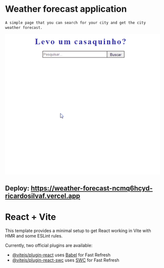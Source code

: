 # Weather forecast application 
    A simple page that you can search for your city and get the city weather forecast.

![Forecast App](https://github.com/RicardoSilvaF/weather-forecast/blob/main/Anima%C3%A7%C3%A3o2.gif?raw=true)

## Deploy: https://weather-forecast-ncmq6hcyd-ricardosilvaf.vercel.app

# React + Vite

This template provides a minimal setup to get React working in Vite with HMR and some ESLint rules.

Currently, two official plugins are available:

- [@vitejs/plugin-react](https://github.com/vitejs/vite-plugin-react/blob/main/packages/plugin-react/README.md) uses [Babel](https://babeljs.io/) for Fast Refresh
- [@vitejs/plugin-react-swc](https://github.com/vitejs/vite-plugin-react-swc) uses [SWC](https://swc.rs/) for Fast Refresh
